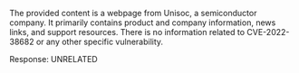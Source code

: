 The provided content is a webpage from Unisoc, a semiconductor company. It primarily contains product and company information, news links, and support resources. There is no information related to CVE-2022-38682 or any other specific vulnerability.

Response: UNRELATED